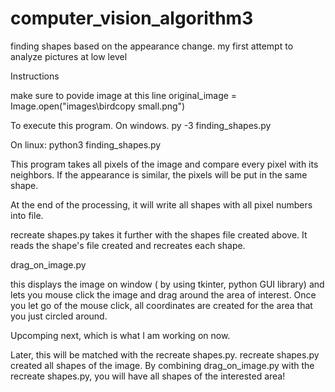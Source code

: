 # computer_vision_algorithm3
finding shapes based on the appearance change. my first attempt to analyze pictures at low level

Instructions

make sure to povide image at this line
original_image = Image.open("images\\birdcopy small.png")

To execute this program.
On windows.
py -3 finding_shapes.py

On linux:
python3 finding_shapes.py

This program takes all pixels of the image and compare every pixel with its neighbors. If the appearance is similar, 
the pixels will be put in the same shape.

At the end of the processing, it will write all shapes with all pixel numbers into file.

recreate shapes.py takes it further with the shapes file created above. It reads the shape's file created and recreates each shape. 


drag_on_image.py

this displays the image on window ( by using tkinter, python GUI library) and lets you mouse click the image and drag around the
area of interest. Once you let go of the mouse click, all coordinates are created for the area that you just circled around.

Upcomping next, which is what I am working on now.


Later, this will be matched with the recreate shapes.py. recreate shapes.py created all shapes of the image. By combining drag_on_image.py with the recreate shapes.py, you will have all shapes of the interested area!






